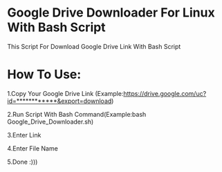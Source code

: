 # Google Drive Downloader For Linux With Bash Script

This Script For Download Google Drive Link With Bash Script

# How To Use:

1.Copy Your Google Drive Link (Example:https://drive.google.com/uc?id=************&export=download)

2.Run Script With Bash Command(Example:bash Google_Drive_Downloader.sh)

3.Enter Link

4.Enter File Name

5.Done :)))
